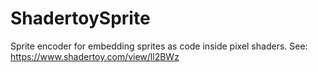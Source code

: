 # ShadertoySprite

Sprite encoder for embedding sprites as code inside pixel shaders. See: https://www.shadertoy.com/view/ll2BWz
